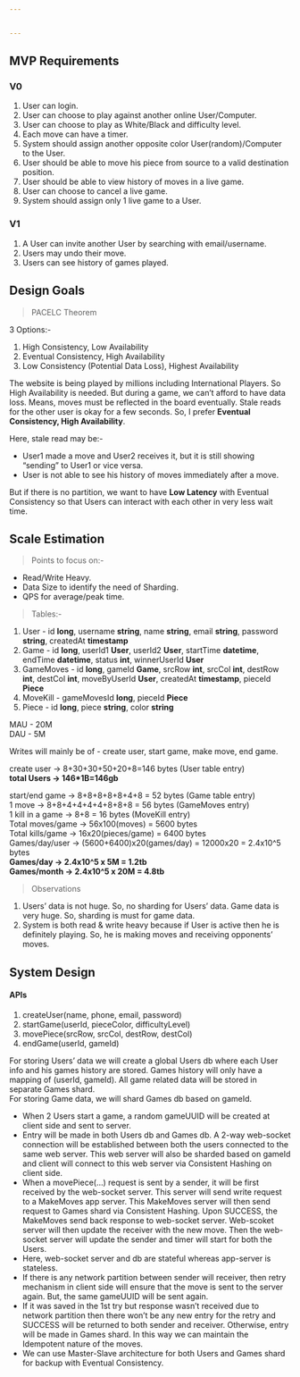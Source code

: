 ```yaml
---


---
```


<h2 id="mvp-requirements">MVP Requirements</h2>
<h3 id="v0">V0</h3>
<ol>
<li>User can login.</li>
<li>User can choose to play against another online User/Computer.</li>
<li>User can choose to play as White/Black and difficulty level.</li>
<li>Each move can have a timer.</li>
<li>System should assign another opposite color User(random)/Computer to the User.</li>
<li>User should be able to move his piece from source to a valid destination position.</li>
<li>User should be able to view history of moves in a live game.</li>
<li>User can choose to cancel a live game.</li>
<li>System should assign only 1 live game to a User.</li>
</ol>
<h3 id="v1">V1</h3>
<ol>
<li>A User can invite another User by searching with email/username.</li>
<li>Users may undo their move.</li>
<li>Users can see history of games played.</li>
</ol>
<h2 id="design-goals">Design Goals</h2>
<blockquote>
<p>PACELC Theorem</p>
</blockquote>
<p>3 Options:-</p>
<ol>
<li>High Consistency, Low Availability</li>
<li>Eventual Consistency, High Availability</li>
<li>Low Consistency (Potential Data Loss), Highest Availability</li>
</ol>
<p>The website is being played by millions including International Players. So High Availability is needed. But during a game, we can’t afford to have data loss. Means, moves must be reflected in the board eventually. Stale reads for the other user is okay for a few seconds. So, I prefer <strong>Eventual Consistency, High Availability</strong>.</p>
<p>Here, stale read may be:-</p>
<ul>
<li>User1 made a move and User2 receives it, but it is still showing “sending” to User1 or vice versa.</li>
<li>User is not able to see his history of moves immediately after a move.</li>
</ul>
<p>But if there is no partition, we want to have <strong>Low Latency</strong> with Eventual Consistency so that Users can interact with each other in very less wait time.</p>
<h2 id="scale-estimation">Scale Estimation</h2>
<blockquote>
<p>Points to focus on:-</p>
</blockquote>
<ul>
<li>Read/Write Heavy.</li>
<li>Data Size to identify the need of Sharding.</li>
<li>QPS for average/peak time.</li>
</ul>
<blockquote>
<p>Tables:-</p>
</blockquote>
<ol>
<li>User - id <strong>long</strong>, username <strong>string</strong>, name <strong>string</strong>, email <strong>string</strong>, password <strong>string</strong>, createdAt <strong>timestamp</strong></li>
<li>Game - id <strong>long</strong>, userId1 <strong>User</strong>, userId2 <strong>User</strong>, startTime <strong>datetime</strong>, endTime <strong>datetime</strong>, status <strong>int</strong>,  winnerUserId <strong>User</strong></li>
<li>GameMoves - id <strong>long</strong>, gameId <strong>Game</strong>, srcRow <strong>int</strong>, srcCol <strong>int</strong>, destRow <strong>int</strong>, destCol <strong>int</strong>, moveByUserId <strong>User</strong>, createdAt <strong>timestamp</strong>, pieceId <strong>Piece</strong></li>
<li>MoveKill - gameMovesId <strong>long</strong>, pieceId <strong>Piece</strong></li>
<li>Piece - id <strong>long</strong>, piece <strong>string</strong>, color <strong>string</strong></li>
</ol>
<p>MAU - 20M<br>
DAU - 5M</p>
<p>Writes will mainly be of - create user, start game, make move, end game.</p>
<p>create user 				-&gt; 8+30+30+50+20+8=146 bytes (User table entry)<br>
<strong>total Users					-&gt; 146*1B=146gb</strong></p>
<p>start/end game 			-&gt; 8+8+8+8+8+4+8 = 52 bytes (Game table entry)<br>
1 move 						-&gt; 8+8+4+4+4+4+8+8+8 = 56 bytes (GameMoves entry)<br>
1 kill in a game			-&gt; 8+8 = 16 bytes (MoveKill entry)<br>
Total moves/game 	-&gt; 56x100(moves) = 5600 bytes<br>
Total kills/game			-&gt; 16x20(pieces/game) = 6400 bytes<br>
Games/day/user 		-&gt; (5600+6400)x20(games/day) = 12000x20 = 2.4x10^5 bytes<br>
<strong>Games/day					-&gt; 2.4x10^5 x 5M = 1.2tb</strong><br>
<strong>Games/month			-&gt; 2.4x10^5 x 20M = 4.8tb</strong></p>
<blockquote>
<p>Observations</p>
</blockquote>
<ol>
<li>Users’ data is not huge. So, no sharding for Users’ data. Game data is very huge. So, sharding is must for game data.</li>
<li>System is both read &amp; write heavy because if User is active then he is definitely playing. So, he is making moves and receiving opponents’ moves.</li>
</ol>
<h2 id="system-design">System Design</h2>
<h4 id="apis">APIs</h4>
<ol>
<li>createUser(name, phone, email, password)</li>
<li>startGame(userId, pieceColor, difficultyLevel)</li>
<li>movePiece(srcRow, srcCol, destRow, destCol)</li>
<li>endGame(userId, gameId)</li>
</ol>
<p>For storing Users’ data we will create a global Users db where each User info and his games history are stored. Games history will only have a mapping of (userId, gameId). All game related data will be stored in separate Games shard.<br>
For storing Game data, we will shard Games db based on gameId.</p>
<ul>
<li>When 2 Users start a game, a random gameUUID will be created at client side and sent to server.</li>
<li>Entry will be made in both Users db and Games db. A 2-way web-socket connection will be established between both the users connected to the same web server. This web server will also be sharded based on gameId and client will connect to this web server via Consistent Hashing on client side.</li>
<li>When a movePiece(…) request is sent by a sender, it will be first received by the web-socket server. This server will send write request to a MakeMoves app server. This MakeMoves server will then send request to Games shard via Consistent Hashing. Upon SUCCESS, the MakeMoves send back response to web-socket server. Web-scoket server will then update the receiver with the new move. Then the web-socket server will update the sender and timer will start for both the Users.</li>
<li>Here, web-socket server and db are stateful whereas app-server is stateless.</li>
<li>If there is any network partition between sender will receiver, then retry mechanism in client side will ensure that the move is sent to the server again. But, the same gameUUID will be sent again.</li>
<li>If it was saved in the 1st try but response wasn’t received due to network partition then there won’t be any new entry for the retry and SUCCESS will be returned to both sender and receiver. Otherwise, entry will be made in Games shard. In this way we can maintain the Idempotent nature of the moves.</li>
<li>We can use Master-Slave architecture for both Users and Games shard for backup with Eventual Consistency.</li>
</ul>

